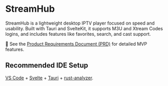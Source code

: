# StreamHub

StreamHub is a lightweight desktop IPTV player focused on speed and usability. Built with Tauri and SvelteKit, it supports M3U and Xtream Codes logins, and includes features like favorites, search, and cast support.

📄 See the [Product Requirements Document (PRD)](./docs/prd_mvp_v1.0.0.md) for detailed MVP features.

## Recommended IDE Setup

[VS Code](https://code.visualstudio.com/) + [Svelte](https://marketplace.visualstudio.com/items?itemName=svelte.svelte-vscode) + [Tauri](https://marketplace.visualstudio.com/items?itemName=tauri-apps.tauri-vscode) + [rust-analyzer](https://marketplace.visualstudio.com/items?itemName=rust-lang.rust-analyzer).
